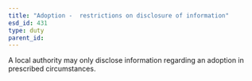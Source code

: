 ```yaml
---
title: "Adoption -  restrictions on disclosure of information"
esd_id: 431
type: duty
parent_id:  
---
```


A local authority may only disclose information regarding an adoption in prescribed circumstances.

